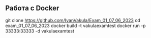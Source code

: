 ## Работа с Docker

git clone https://github.com/IvanVakula/Exam_01_07_06_2023
cd exam_01_07_06_2023
docker build -t vakulaexamtest
docker run -p 33333:33333 -d vakulaexamtest 
